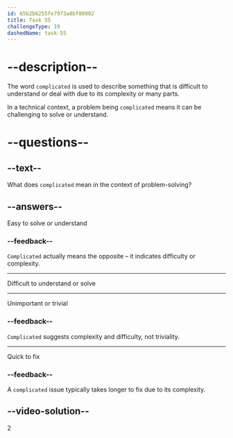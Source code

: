 ```yaml
---
id: 65b2b6255fe7973a8bf80902
title: Task 55
challengeType: 19
dashedName: task-55
---
```


# --description--

The word `complicated` is used to describe something that is difficult to understand or deal with due to its complexity or many parts.

In a technical context, a problem being `complicated` means it can be challenging to solve or understand.

# --questions--

## --text--

What does `complicated` mean in the context of problem-solving?

## --answers--

Easy to solve or understand

### --feedback--

`Complicated` actually means the opposite – it indicates difficulty or complexity.

---

Difficult to understand or solve

---

Unimportant or trivial

### --feedback--

`Complicated` suggests complexity and difficulty, not triviality.

---

Quick to fix

### --feedback--

A `complicated` issue typically takes longer to fix due to its complexity.

## --video-solution--

2

